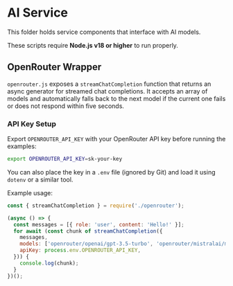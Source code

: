 # AI Service

This folder holds service components that interface with AI models.

These scripts require **Node.js v18 or higher** to run properly.

## OpenRouter Wrapper

`openrouter.js` exposes a `streamChatCompletion` function that returns an async generator for streamed chat completions. It accepts an array of models and automatically falls back to the next model if the current one fails or does not respond within five seconds.

### API Key Setup

Export `OPENROUTER_API_KEY` with your OpenRouter API key before running the examples:

```bash
export OPENROUTER_API_KEY=sk-your-key
```

You can also place the key in a `.env` file (ignored by Git) and load it using `dotenv` or a similar tool.

Example usage:

```javascript
const { streamChatCompletion } = require('./openrouter');

(async () => {
  const messages = [{ role: 'user', content: 'Hello!' }];
  for await (const chunk of streamChatCompletion({
    messages,
    models: ['openrouter/openai/gpt-3.5-turbo', 'openrouter/mistralai/mistral-7b'],
    apiKey: process.env.OPENROUTER_API_KEY,
  })) {
    console.log(chunk);
  }
})();
```
